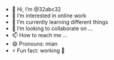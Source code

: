 - 👋 Hi, I’m @32abc32
- 👀 I’m interested in online work 
- 🌱 I’m currently learning different things 
- 💞️ I’m looking to collaborate on ...
- 📫 How to reach me ...
- 😄 Pronouns: mian
- ⚡ Fun fact: working 💯

<!---
32abc32/32abc32 is a ✨ special ✨ repository because its `README.md` (this file) appears on your GitHub profile.
You can click the Preview link to take a look at your changes.
--->
